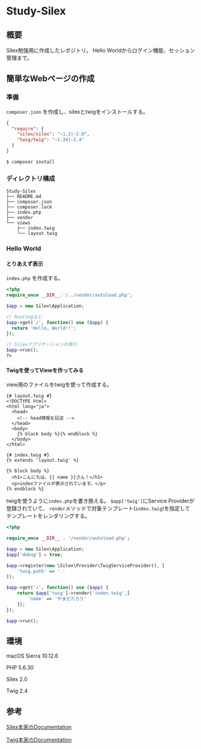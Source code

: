 # Study-Silex
## 概要
Silex勉強用に作成したレポジトリ。
Hello Worldからログイン機能、セッション管理まで。

## 簡単なWebページの作成
### 準備
 `composer.json` を作成し、silexとtwigをインストールする。

```json
{
  "require": {
    "silex/silex": "~1.2|~2.0",
    "twig/twig": "~1.34|~2.4"
  }
}
```

```bash 
$ composer install
```

### ディレクトリ構成
```
Study-Silex
├── README.md
├── composer.json
├── composer.lock
├── index.php
├── vendor
└── views
    ├── index.twig
    └── layout.twig
```

### Hello World
#### とりあえず表示
`index.php` を作成する。

```php
<?php
require_once __DIR__.'/../vendor/autoload.php';

$app = new Silex\Application;

// Routingなど
$app->get('/', function() use ($app) {
  return 'Hello, World!!';
});

// Silexアプリケーションの実行
$app->run();
?>
```

#### Twigを使ってViewを作ってみる
view用のファイルをtwigを使って作成する。

```
{# layout.twig #}
<!DOCTYPE html>
<html lang="ja">
  <head>
    <!-- head情報を記述 -->
  </head>
  <body>
    {% block body %}{% endblock %}
  </body>
</html>
```

```
{# index.twig #}
{% extends 'layout.twig' %}

{% block body %}
  <h1>こんにちは、{{ name }}さん！</h1>
  <p>indexファイルが表示されています。</p>
{% endblock %}
```

twigを使うように`index.php`を書き換える。
`$app['twig']`にService Providerが登録されていて、
`render`メソッドで対象テンプレート(`index.twig`)を指定して
テンプレートをレンダリングする。	
```php
<?php

require_once __DIR__ . '/vendor/autoload.php';

$app = new Silex\Application;
$app['debug'] = true;

$app->register(new \Silex\Provider\TwigServiceProvider(), [
    'twig.path' => '.'
]);

$app->get('/', function() use ($app) {
    return $app['twig']->render('index.twig',[
        'name' => 'やまだたろう'
    ]);
});

$app->run();

```

## 環境
macOS Sierra 10.12.6

PHP 5.6.30

Silex 2.0

Twig 2.4



## 参考
[Silex本家のDocumentation](https://silex.symfony.com/doc/2.0/)

[Twig本家のDocumentation](https://twig.symfony.com/doc/2.x/)
